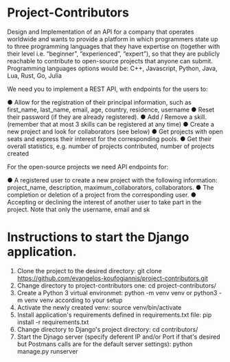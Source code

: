 # Project-Contributors
Design and Implementation of an API for a company that operates worldwide and wants to provide a platform in which programmers state up to three programming languages that they have expertise on (together with their level i.e. “beginner”, “experienced”, “expert”), so that they are publicly reachable to contribute to open-source projects that anyone can submit. Programming languages options would be:  C++, Javascript, Python, Java, Lua, Rust, Go, Julia

We need you to implement a REST API, with endpoints for the users to:

  ● Allow for the registration of their principal information, such as first_name, last_name,
    email, age, country, residence, username
  ● Reset their password (if they are already registered).
  ● Add / Remove a skill. (remember that at most 3 skills can be registered at any time)
  ● Create a new project and look for collaborators (see below)
  ● Get projects with open seats and express their interest for the corresponding pools.
  ● Get their overall statistics, e.g. number of projects contributed, number of projects created
  
For the open-source projects we need API endpoints for:

  ● A registered user to create a new project with the following information: project_name,
    description, maximum_collaborators, collaborators.
  ● The completion or deletion of a project from the corresponding user.
  ● Accepting or declining the interest of another user to take part in the project. Note that
    only the username, email and sk

# Instructions to start the Django application.
1) Clone the project to the desired directory: git clone https://github.com/evangelos-koufogiannis/project-contributors.git
2) Change directory to project-contributors one: cd project-contributors/
3) Create a Python 3 virtual environmet: python -m venv venv or python3 -m venv venv according to your setup
4) Activate the newly created venv: source venv/bin/activate
5) Install application's requirements defined in requirements.txt file: pip install -r requirements.txt
6) Change directory to Django's project directory: cd contributors/
7) Start the Djnago server (specify deferent IP and/or Port if that's desired but Postmans calls are for the default server settings): python manage.py runserver

